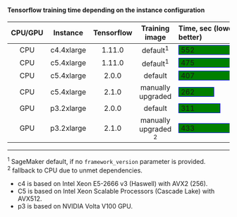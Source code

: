 #### Tensorflow training time depending on the instance configuration  

| CPU/GPU | Instance | Tensorflow | Training image | Time, sec (lower better) |
|:-:|:-:|:-:|:-:|:-|
| CPU | c4.4xlarge | 1.11.0 | default<sup>1</sup> | <span style="display: inline-block; overflow: hidden; width:166px; background-color:green;border: solid blue thin;">&nbsp;552</span> |
| CPU | c5.4xlarge | 1.11.0 | default<sup>1</sup> | <span style="display: inline-block; overflow: hidden; width:143px; background-color:green;border: solid blue thin;">&nbsp;475</span> |
| CPU | c5.4xlarge | 2.0.0 | default | <span style="display: inline-block; overflow: hidden; width:122px; background-color:green;border: solid blue thin;">&nbsp;407</span> |
| CPU | c5.4xlarge | 2.1.0 | manually upgraded | <span style="display: inline-block; overflow: hidden; width:79px; background-color:green;border: solid blue thin;">&nbsp;262</span> |
| GPU | p3.2xlarge | 2.0.0 | default | <span style="display: inline-block; overflow: hidden; width:93px; background-color:green;border: solid blue thin;">&nbsp;311</span> |
| GPU | p3.2xlarge | 2.1.0 | manually upgraded <sup>2</sup> | <span style="display: inline-block; overflow: hidden; width:130px; background-color:green;border: solid blue thin;">&nbsp;433</span> |

___  

<sup>1</sup> SageMaker default, if no `framework_version` parameter is provided.  
<sup>2</sup> fallback to CPU due to unmet dependencies.

* c4 is based on Intel Xeon E5-2666 v3 (Haswell) with AVX2 (256).
* C5 is based on Intel Xeon Scalable Processors (Cascade Lake) with AVX512.
* p3 is based on NVIDIA Volta V100 GPU.